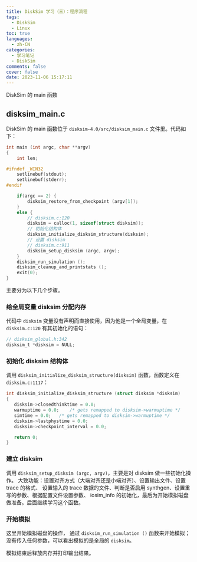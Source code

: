 ```yaml
---
title: DiskSim 学习（三）：程序流程
tags:
  - DiskSim
  - Linux
toc: true
languages:
  - zh-CN
categories:
  - 学习笔记
  - DiskSim
comments: false
cover: false
date: 2023-11-06 15:17:11
---
```


DiskSim 的 main 函数

<!-- more -->

## disksim_main.c

DiskSim 的 main 函数位于 `disksim-4.0/src/disksim_main.c` 文件里。代码如下：

```c
int main (int argc, char **argv)
{
	int len;

#ifndef _WIN32
	setlinebuf(stdout);
	setlinebuf(stderr);
#endif

	if(argc == 2) {
		disksim_restore_from_checkpoint (argv[1]);
	} 
	else {
		// disksim.c:120
        disksim = calloc(1, sizeof(struct disksim));
        // 初始化结构体
        disksim_initialize_disksim_structure(disksim);
        // 设置 disksim
        // disksim.c:911
        disksim_setup_disksim (argc, argv);
	}
	disksim_run_simulation ();
	disksim_cleanup_and_printstats ();
	exit(0);
}
```

主要分为以下几个步骤。

### 给全局变量 disksim 分配内存

代码中 `disksim` 变量没有声明而直接使用，因为他是一个全局变量，在 `disksim.c:120` 有其初始化的语句：

```c
// disksim_global.h:342
disksim_t *disksim = NULL;
```

### 初始化 disksim 结构体

调用 `disksim_initialize_disksim_structure(disksim)` 函数，函数定义在 `disksim.c:1117`：

```c
int disksim_initialize_disksim_structure (struct disksim *disksim)
{
   disksim->closedthinktime = 0.0;
   warmuptime = 0.0;	/* gets remapped to disksim->warmuptime */
   simtime = 0.0;	/* gets remapped to disksim->warmuptime */
   disksim->lastphystime = 0.0;
   disksim->checkpoint_interval = 0.0;

   return 0;
}
```

### 建立 disksim

调用 `disksim_setup_disksim (argc, argv)`，主要是对 disksim 做一些初始化操作。
大致功能：设置对齐方式（大端对齐还是小端对齐）、设置输出文件、设置 trace 的格式、
设置输入的 trace 数据的文件、判断是否启用 synthgen、设置重写的参数、根据配置文件设置参数、
iosim_info 的初始化，最后为开始模拟磁盘做准备。后面继续学习这个函数。

### 开始模拟

这里开始模拟磁盘的操作，
通过 `disksim_run_simulation ()` 函数来开始模拟；没有传入任何参数，可以看出模拟的是全局的 `disksim`。

模拟结束后释放内存并打印输出结果。